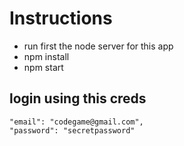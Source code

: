 
# Instructions
* run first the node server for this app
* npm install
* npm start

## login using this creds
```
"email": "codegame@gmail.com",
"password": "secretpassword"
```
